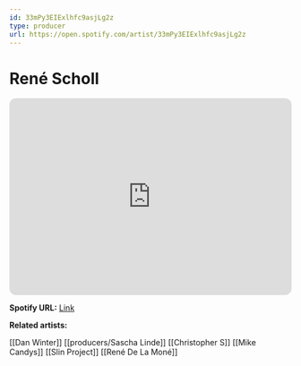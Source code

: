 ```yaml
---
id: 33mPy3EIExlhfc9asjLg2z
type: producer
url: https://open.spotify.com/artist/33mPy3EIExlhfc9asjLg2z
---
```

# René Scholl

<iframe style="border-radius:12px" src="https://open.spotify.com/embed/artist/33mPy3EIExlhfc9asjLg2z" width="100%" height="352" frameBorder="0" allowfullscreen="" allow="autoplay; clipboard-write; encrypted-media; fullscreen; picture-in-picture" loading="lazy"></iframe>

**Spotify URL:** [Link](https://open.spotify.com/artist/33mPy3EIExlhfc9asjLg2z)

**Related artists:**

[[Dan Winter]]
[[producers/Sascha Linde]]
[[Christopher S]]
[[Mike Candys]]
[[Slin Project]]
[[René De La Moné]]
